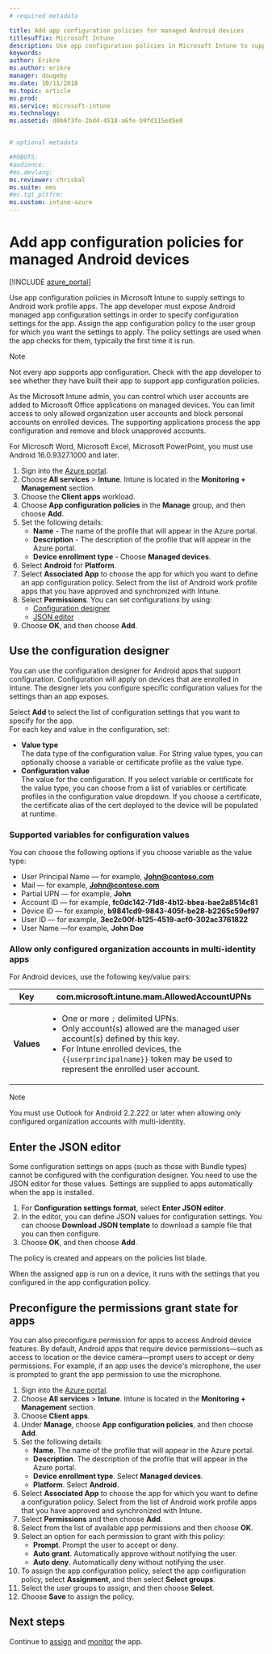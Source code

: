 ```yaml
---
# required metadata

title: Add app configuration policies for managed Android devices
titlesuffix: Microsoft Intune
description: Use app configuration policies in Microsoft Intune to supply settings when users run an Android work profile app.
keywords:
author: Erikre
ms.author: erikre
manager: dougeby
ms.date: 10/11/2018
ms.topic: article
ms.prod:
ms.service: microsoft-intune
ms.technology:
ms.assetid: d0b6f3fe-2bd4-4518-a6fe-b9fd115ed5e0


# optional metadata

#ROBOTS:
#audience:
#ms.devlang:
ms.reviewer: chrisbal
ms.suite: ems
#ms.tgt_pltfrm:
ms.custom: intune-azure
---
```


# Add app configuration policies for managed Android devices

[!INCLUDE [azure_portal](./includes/azure_portal.md)]

Use app configuration policies in Microsoft Intune to supply settings to Android work profile apps. The app developer must expose Android managed app configuration settings in order to specify configuration settings for the app. Assign the app configuration policy to the user group for which you want the settings to apply.  The policy settings are used when the app checks for them, typically the first time it is run.

> [!Note]  
> Not every app supports app configuration. Check with the app developer to see whether they have built their app to support app configuration policies.<p></p>
> As the Microsoft Intune admin, you can control which user accounts are added to Microsoft Office applications on managed devices. You can limit access to only allowed organization user accounts and block personal accounts on enrolled devices. The supporting applications process the app configuration and remove and block unapproved accounts.<p></p>
> For Microsoft Word, Microsoft Excel, Microsoft PowerPoint, you must use Android 16.0.9327.1000 and later.

1. Sign into the [Azure portal](https://portal.azure.com).
2. Choose **All services** > **Intune**. Intune is located in the **Monitoring + Management** section.
3. Choose the **Client apps** workload.
4. Choose **App configuration policies** in the **Manage** group, and then choose **Add**.
5. Set the following details:
    - **Name** - The name of the profile that will appear in the Azure portal.
    - **Description** - The  description of the profile that will appear in the Azure portal.
    - **Device enrollment type** - Choose **Managed devices**.
6. Select **Android** for **Platform**.
7. Select **Associated App** to choose the app for which you want to define an app configuration policy. Select from the list of Android work profile apps that you have approved and synchronized with Intune.
8. Select **Permissions**. You can set configurations by using:
    - [Configuration designer](#Use-the-configuration-designer)
    - [JSON editor](#Enter-the-JSON-editor)
9. Choose **OK**, and then choose **Add**.

## Use the configuration designer

You can use the configuration designer for Android apps that support configuration. Configuration will apply on devices that are enrolled in Intune. The designer lets you configure specific configuration values for the settings than an app exposes.

Select **Add** to select the list of configuration settings that you want to specify for the app.  
For each key and value in the configuration, set:

  - **Value type**  
    The data type of the configuration value. For String value types, you can optionally choose a variable or certificate profile as the value type.
  - **Configuration value**  
    The value for the configuration. If you select variable or certificate for the value type, you can choose from a list of variables or certificate profiles in the configuration value dropdown.  If you choose a certificate, the certificate alias of the cert deployed to the device will be populated at runtime.
    
### Supported variables for configuration values

You can choose the following options if you choose variable as the value type:
- User Principal Name — for example, **John@contoso.com**
- Mail — for example, **John@contoso.com**
- Partial UPN — for example, **John**
- Account ID — for example, **fc0dc142-71d8-4b12-bbea-bae2a8514c81**
- Device ID — for example, **b9841cd9-9843-405f-be28-b2265c59ef97**
- User ID — for example, **3ec2c00f-b125-4519-acf0-302ac3761822**
- User Name —for example, **John Doe**

### Allow only configured organization accounts in multi-identity apps 

For Android devices, use the following key/value pairs:

| **Key** | com.microsoft.intune.mam.AllowedAccountUPNs |
|--------|-------------------------------------------------------------------------------------------------------------------------------------------------------------------------------------------------------------------------------|
| **Values** | <ul><li>One or more <code>;</code> delimited UPNs.</li><li>Only account(s) allowed are the managed user account(s) defined by this key.</li><li> For Intune enrolled devices, the <code>{{userprincipalname}}</code> token may be used to represent the enrolled user account.</li></ul> |

   > [!NOTE]
   > You must use Outlook for Android 2.2.222 or later when allowing only configured organization accounts with multi-identity. 

## Enter the JSON editor

Some configuration settings on apps (such as those with Bundle types) cannot be configured with the configuration designer. You need to use the JSON editor for those values. Settings are supplied to apps automatically when the app is installed.

1. For **Configuration settings format**, select **Enter JSON editor**.
2. In the editor, you can define JSON values for configuration settings. You can choose **Download JSON template** to download a sample file that you can then configure.
3. Choose **OK**, and then choose **Add**.

The policy is created and appears on the policies list blade.

When the assigned app is run on a device, it runs with the settings that you configured in the app configuration policy.

## Preconfigure the permissions grant state for apps

You can also preconfigure permission for apps to access Android device features. By default, Android apps that require device permissions—such as access to location or the device camera—prompt users to accept or deny permissions. For example, if an app uses the device's microphone, the user is prompted to grant the app permission to use the microphone.

1. Sign into the [Azure portal](https://portal.azure.com).
2. Choose **All services** > **Intune**. Intune is located in the **Monitoring + Management** section.
3. Choose **Client apps**.
3. Under **Manage**, choose **App configuration policies**, and then choose **Add**.
4. Set the following details:
    - **Name**. The name of the profile that will appear in the Azure portal.
    - **Description**. The  description of the profile that will appear in the Azure portal.
    - **Device enrollment type**. Select **Managed devices**.
    - **Platform**. Select **Android**.
5. Select **Associated App** to choose the app for which you want to define a configuration policy. Select from the list of Android work profile apps that you have approved and synchronized with Intune.
6. Select **Permissions** and then choose **Add**.
7. Select from the list of available app permissions and then choose **OK**.
8. Select an option for each permission to grant with this policy:
    - **Prompt**. Prompt the user to accept or deny.
    - **Auto grant**. Automatically approve without notifying the user.
    - **Auto deny**. Automatically deny without notifying the user.
9. To assign the app configuration policy, select the app configuration policy, select **Assignment**, and then select **Select groups**.
10. Select the user groups to assign, and then choose **Select**.
11. Choose **Save** to assign the policy.

## Next steps

Continue to [assign](apps-deploy.md) and [monitor](apps-monitor.md) the app.

